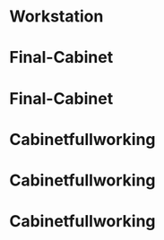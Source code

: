 # Workstation
# Final-Cabinet
# Final-Cabinet
# Cabinetfullworking
# Cabinetfullworking
# Cabinetfullworking
